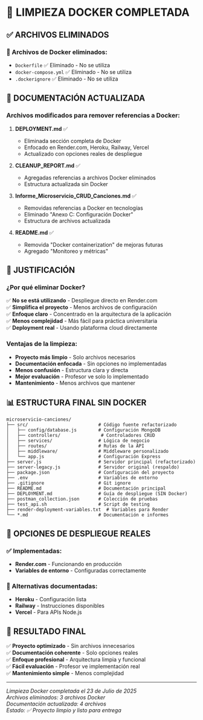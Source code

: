 # 🧹 LIMPIEZA DOCKER COMPLETADA

## ✅ ARCHIVOS ELIMINADOS

### 📁 Archivos de Docker eliminados:

- `Dockerfile` ✅ Eliminado - No se utiliza
- `docker-compose.yml` ✅ Eliminado - No se utiliza
- `.dockerignore` ✅ Eliminado - No se utiliza

## 📝 DOCUMENTACIÓN ACTUALIZADA

### Archivos modificados para remover referencias a Docker:

1. **DEPLOYMENT.md** ✅

   - Eliminada sección completa de Docker
   - Enfocado en Render.com, Heroku, Railway, Vercel
   - Actualizado con opciones reales de despliegue

2. **CLEANUP_REPORT.md** ✅

   - Agregadas referencias a archivos Docker eliminados
   - Estructura actualizada sin Docker

3. **Informe_Microservicio_CRUD_Canciones.md** ✅

   - Removidas referencias a Docker en tecnologías
   - Eliminado "Anexo C: Configuración Docker"
   - Estructura de archivos actualizada

4. **README.md** ✅
   - Removida "Docker containerization" de mejoras futuras
   - Agregado "Monitoreo y métricas"

## 🎯 JUSTIFICACIÓN

### ¿Por qué eliminar Docker?

✅ **No se está utilizando** - Despliegue directo en Render.com  
✅ **Simplifica el proyecto** - Menos archivos de configuración  
✅ **Enfoque claro** - Concentrado en la arquitectura de la aplicación  
✅ **Menos complejidad** - Más fácil para práctica universitaria  
✅ **Deployment real** - Usando plataforma cloud directamente

### Ventajas de la limpieza:

- **Proyecto más limpio** - Solo archivos necesarios
- **Documentación enfocada** - Sin opciones no implementadas
- **Menos confusión** - Estructura clara y directa
- **Mejor evaluación** - Profesor ve solo lo implementado
- **Mantenimiento** - Menos archivos que mantener

## 📊 ESTRUCTURA FINAL SIN DOCKER

```
microservicio-canciones/
├── src/                          # Código fuente refactorizado
│   ├── config/database.js        # Configuración MongoDB
│   ├── controllers/               # Controladores CRUD
│   ├── services/                 # Lógica de negocio
│   ├── routes/                   # Rutas de la API
│   ├── middleware/               # Middleware personalizado
│   └── app.js                    # Configuración Express
├── server.js                     # Servidor principal (refactorizado)
├── server-legacy.js              # Servidor original (respaldo)
├── package.json                  # Configuración del proyecto
├── .env                          # Variables de entorno
├── .gitignore                    # Git ignore
├── README.md                     # Documentación principal
├── DEPLOYMENT.md                 # Guía de despliegue (SIN Docker)
├── postman_collection.json       # Colección de pruebas
├── test_api.sh                   # Script de testing
├── render-deployment-variables.txt  # Variables para Render
└── *.md                          # Documentación e informes
```

## 🚀 OPCIONES DE DESPLIEGUE REALES

### ✅ Implementadas:

- **Render.com** - Funcionando en producción
- **Variables de entorno** - Configuradas correctamente

### 🔄 Alternativas documentadas:

- **Heroku** - Configuración lista
- **Railway** - Instrucciones disponibles
- **Vercel** - Para APIs Node.js

## 🎉 RESULTADO FINAL

✅ **Proyecto optimizado** - Sin archivos innecesarios  
✅ **Documentación coherente** - Solo opciones reales  
✅ **Enfoque profesional** - Arquitectura limpia y funcional  
✅ **Fácil evaluación** - Profesor ve implementación real  
✅ **Mantenimiento simple** - Menos complejidad

---

_Limpieza Docker completada el 23 de Julio de 2025_  
_Archivos eliminados: 3 archivos Docker_  
_Documentación actualizada: 4 archivos_  
_Estado: ✅ Proyecto limpio y listo para entrega_
